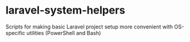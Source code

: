 # laravel-system-helpers
Scripts for making basic Laravel project setup more convenient with OS-specific utilities (PowerShell and Bash)
